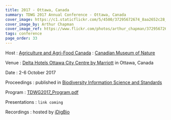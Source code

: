 ```yaml
---
title: 2017 - Ottawa, Canada
summary: TDWG 2017 Annual Conference - Ottawa, Canada
cover_image: https://c1.staticflickr.com/5/4500/37295672674_8aa2652c28_b.jpg
cover_image_by: Arthur Chapman
cover_image_ref: https://www.flickr.com/photos/arthur_chapman/37295672674
tags: conference
page_order: 33
---
```


Host
: [Agriculture and Agri-Food Canada](http://www.agr.gc.ca/eng/home/?id=1395690825741)
: [Canadian Museum of Nature](https://nature.ca/en/home)

Venue
: [Delta Hotels Ottawa City Centre by Marriott](http://www.marriott.com/hotels/travel/yowdm-delta-hotels-ottawa-city-centre/) in Ottawa, Canada

Date
: 2-6 October 2017

Proceedings
: published in [Biodiversity Information Science and Standards](https://biss.pensoft.net/collection/25/)

Program
: [TDWG2017_Program.pdf](TDWG2017_Program.pdf)

Presentations
: `link coming`

Recordings
: hosted by [iDigBio](https://www.idigbio.org/wiki/index.php/TDWG_2017_Annual_Conference)
